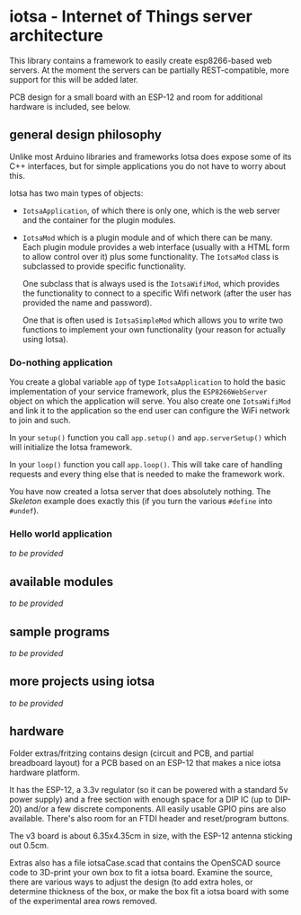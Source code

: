 # iotsa - Internet of Things server architecture

This library contains a framework to easily create esp8266-based web servers. At the moment the servers can be partially REST-compatible, more support for this will be added later.

PCB design for a small board with an ESP-12 and room for additional hardware is included, see below.

## general design philosophy

Unlike most Arduino libraries and frameworks Iotsa does expose some of its C++ interfaces, but for simple applications you do not have to worry about this.

Iotsa has two main types of objects:

* `IotsaApplication`, of which there is only one, which is the web server and the container for the plugin modules.
* `IotsaMod` which is a plugin module and of which there can be many. Each plugin module provides a web interface (usually with a HTML form to allow control over it) plus some functionality. The `IotsaMod` class is subclassed to provide specific functionality. 

  One subclass that is always used is the `IotsaWifiMod`, which provides the functionality to connect to a specific Wifi network (after the user has provided the name and password). 
  
  One that is often used is `IotsaSimpleMod` which allows you to write two functions to implement your own functionality (your reason for actually using Iotsa).

### Do-nothing application

You create a global variable `app` of type `IotsaApplication` to hold the basic implementation of your service framework, plus the `ESP8266WebServer` object on which the application will serve. You also create one `IotsaWifiMod` and link it to the application so the end user can configure the WiFi network to join and such.

In your `setup()` function you call `app.setup()` and `app.serverSetup()` which will initialize the Iotsa framework.

In your `loop()` function you call `app.loop()`. This will take care of handling requests and every thing else that is needed to make the framework work.

You have now created a Iotsa server that does absolutely nothing. The _Skeleton_ example does exactly this (if you turn the various `#define` into `#undef`).

### Hello world application

_to be provided_

## available modules

_to be provided_

## sample programs

_to be provided_

## more projects using iotsa

_to be provided_

## hardware

Folder extras/fritzing contains design (circuit and PCB, and partial breadboard layout)
for a PCB based on an ESP-12 that makes a nice iotsa hardware platform.

It has the ESP-12, a 3.3v regulator (so it can be powered with a standard 5v power
supply) and a free section with enough space for a DIP IC (up to DIP-20) and/or
a few discrete components. All easily usable GPIO pins are also available.
There's also room for an FTDI header and reset/program buttons.

The v3 board is about 6.35x4.35cm in size, with the ESP-12 antenna sticking out
0.5cm.

Extras also has a file iotsaCase.scad that contains the OpenSCAD source code to
3D-print your own box to fit a iotsa board. Examine the source, there are various
ways to adjust the design (to add extra holes, or determine thickness of
the box, or make the box fit a iotsa board with some of the experimental area rows
removed.